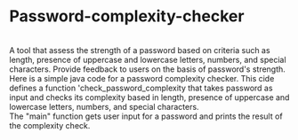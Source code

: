 # Password-complexity-checker
<br>
A tool that assess the strength of a password based on criteria such as length, presence of uppercase and lowercase letters, numbers, and special characters. Provide feedback to users on the basis of password's strength.
<br>
Here is a simple java code for a password complexity checker. This cide defines a function 'check_password_complexity that takes password as input and checks its complexity based in length, presence of uppercase and lowercase letters, numbers, and special characters. 
<br>
The "main" function gets user input for a password and prints the result of the complexity check.

